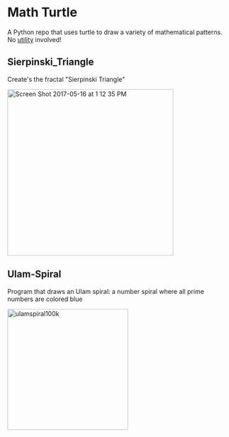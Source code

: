 # Math Turtle
A Python repo that uses turtle to draw a variety of mathematical patterns. No [utility](https://www.youtube.com/watch?v=xopM9BFjcNo) involved!

## Sierpinski_Triangle
Create's the fractal "Sierpinski Triangle" 

<img width="374" alt="Screen Shot 2017-05-16 at 1 12 35 PM" src="https://user-images.githubusercontent.com/26397102/75088502-089a5a00-551c-11ea-8578-2a595903112b.png">


## Ulam-Spiral
Program that draws an Ulam spiral: a number spiral where all prime numbers are colored blue 

<img width="272" alt="ulamspiral100k" src="https://user-images.githubusercontent.com/26397102/112026605-bf487f80-8b0c-11eb-94aa-d00f8ba82d4a.png">
